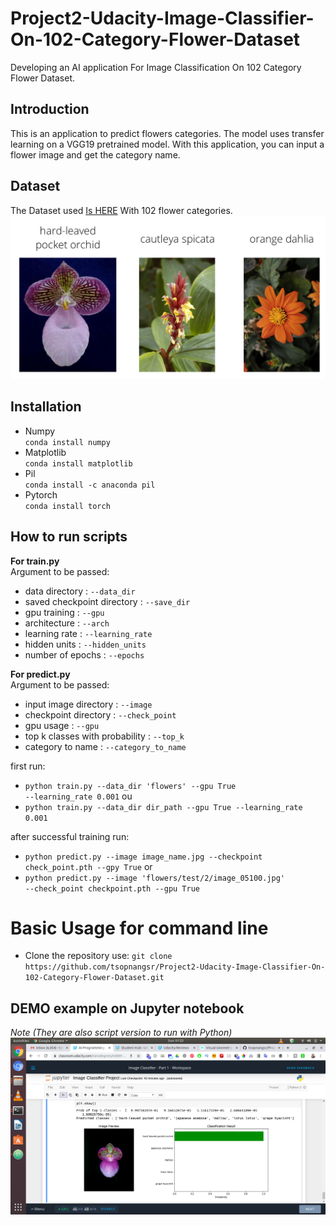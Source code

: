 # Project2-Udacity-Image-Classifier-On-102-Category-Flower-Dataset
Developing an AI application For Image Classification On 102 Category Flower Dataset.


## Introduction
This is an application to predict flowers categories. The model uses transfer learning on a VGG19 pretrained model. With this application, you can input a flower image and get the category name.


## Dataset
The Dataset used [Is HERE](http://www.robots.ox.ac.uk/~vgg/data/flowers/102/index.html) With 102 flower categories.
![Flowers](/assets/Flowers.png)


## Installation
* Numpy  
<code>conda install numpy</code>
* Matplotlib  
<code>conda install matplotlib</code>
* Pil  
<code>conda install -c anaconda pil</code>
* Pytorch  
<code>conda install torch</code>

## How to run scripts
__For train.py__  
Argument to be passed:
* data directory : <code>--data_dir</code>
* saved checkpoint directory : <code>--save_dir</code>
* gpu training : <code>--gpu</code>
* architecture : <code>--arch</code>
* learning rate : <code>--learning_rate</code>
* hidden units : <code>--hidden_units</code>
* number of epochs : <code>--epochs</code>

__For predict.py__  
Argument to be passed:
* input image directory : <code>--image</code>
* checkpoint directory : <code>--check_point</code>
* gpu usage : <code>--gpu</code>
* top k classes with probability : <code>--top_k</code>
* category to name : <code>--category_to_name</code>

first run:  
 * <code>python train.py --data_dir 'flowers' --gpu True --learning_rate 0.001</code>
ou
* <code>python train.py --data_dir dir_path --gpu True --learning_rate 0.001</code>

after successful training run:  
* <code>python predict.py --image image_name.jpg --checkpoint check_point.pth --gpy True</code>
or
* <code>python predict.py --image 'flowers/test/2/image_05100.jpg' --check_point checkpoint.pth --gpu True</code>

# Basic Usage for command line

- Clone the repository use: `git clone https://github.com/tsopnangsr/Project2-Udacity-Image-Classifier-On-102-Category-Flower-Dataset.git`

## DEMO example on Jupyter notebook
*Note (They are also script version to run with Python)*
![Classification](/assets/udacity_ai_result_image_classifier.png)
